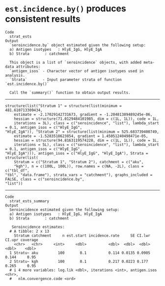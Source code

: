 # `est.incidence.by()` produces consistent results

    Code
      strat_ests
    Output
      `seroincidence.by` object estimated given the following setup:
      a) Antigen isotypes   : HlyE_IgG, HlyE_IgA 
      b) Strata       : catchment 
      
      This object is a list of `seroincidence` objects, with added meta-data attributes:
      `antigen_isos` - Character vector of antigen isotypes used in analysis.
      `Strata`       - Input parameter strata of function `est.incidence.by()`
      
      Call the `summary()` function to obtain output results.

---

    structure(list("Stratum 1" = structure(list(minimum = 481.610713309434, 
        estimate = -2.17029142731673, gradient = -1.20481389489245e-06, 
        hessian = structure(71.0129484101985, dim = c(1L, 1L)), code = 1L, 
        iterations = 3L), class = c("seroincidence", "list"), lambda_start = 0.1, antigen_isos = c("HlyE_IgG", 
    "HlyE_IgA")), "Stratum 2" = structure(list(minimum = 525.683739400749, 
        estimate = -1.5283518623854, gradient = 1.45051240498471e-05, 
        hessian = structure(94.8163119574228, dim = c(1L, 1L)), code = 1L, 
        iterations = 5L), class = c("seroincidence", "list"), lambda_start = 0.1, antigen_isos = c("HlyE_IgG", 
    "HlyE_IgA"))), antigen_isos = c("HlyE_IgG", "HlyE_IgA"), Strata = structure(list(
        Stratum = c("Stratum 1", "Stratum 2"), catchment = c("aku", 
        "kgh"), n = c(100L, 100L)), row.names = c(NA, -2L), class = c("tbl_df", 
    "tbl", "data.frame"), strata_vars = "catchment"), graphs_included = FALSE, class = c("seroincidence.by", 
    "list"))

---

    Code
      strat_ests_summary
    Output
      Seroincidence estimated given the following setup:
      a) Antigen isotypes   : HlyE_IgG, HlyE_IgA 
      b) Strata       : catchment 
      
       Seroincidence estimates:
      # A tibble: 2 x 13
        Stratum catchment     n est.start incidence.rate     SE CI.lwr CI.upr coverage
        <chr>   <chr>     <int>     <dbl>          <dbl>  <dbl>  <dbl>  <dbl>    <dbl>
      1 Stratu~ aku         100       0.1          0.114 0.0135 0.0905  0.144     0.95
      2 Stratu~ kgh         100       0.1          0.217 0.0223 0.177   0.265     0.95
      # i 4 more variables: log.lik <dbl>, iterations <int>, antigen.isos <chr>,
      #   nlm.convergence.code <ord>

